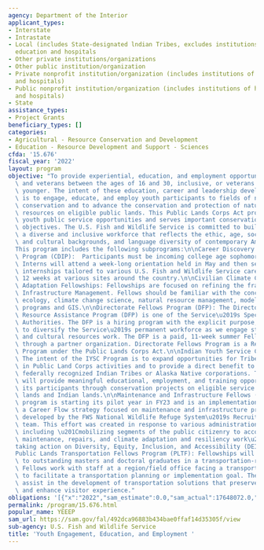 ```yaml
---
agency: Department of the Interior
applicant_types:
- Interstate
- Intrastate
- Local (includes State-designated lndian Tribes, excludes institutions of higher
  education and hospitals
- Other private institutions/organizations
- Other public institution/organization
- Private nonprofit institution/organization (includes institutions of higher education
  and hospitals)
- Public nonprofit institution/organization (includes institutions of higher education
  and hospitals)
- State
assistance_types:
- Project Grants
beneficiary_types: []
categories:
- Agricultural - Resource Conservation and Development
- Education - Resource Development and Support - Sciences
cfda: '15.676'
fiscal_year: '2022'
layout: program
objective: "To provide experiential, education, and employment opportunities for youth\
  \ and veterans between the ages of 16 and 30, inclusive, or veterans aged 35 or\
  \ younger. The intent of these education, career and leadership development programs\
  \ is to engage, educate, and employ youth participants to fields of natural resource\
  \ conservation and to advance the conservation and protection of natural and cultural\
  \ resources on eligible public lands. This Public Lands Corps Act program expands\
  \ youth public service opportunities and serves important conservation and societal\
  \ objectives. The U.S. Fish and Wildlife Service is committed to building and retaining\
  \ a diverse and inclusive workforce that reflects the ethic, age, socioeconomic\
  \ and cultural backgrounds, and language diversity of contemporary America.\n\n\
  This program includes the following subprograms:\n\nCareer Discovery Internship\
  \ Program (CDIP):  Participants must be incoming college age sophomores and juniors.\
  \ Interns will attend a week-long orientation held in May and then serve in summer\
  \ internships tailored to various U.S. Fish and Wildlife Service career tracks for\
  \ 12 weeks at various sites around the country.\n\nCivilian Climate Corps (CCC)/Climate\
  \ Adaptation Fellowships: Fellowships are focused on refining the framework of Climate-smart\
  \ Infrastructure Management. Fellows should be familiar with the concepts of landscape\
  \ ecology, climate change science, natural resource management, modeling or statistical\
  \ programs and GIS.\n\nDirectorate Fellows Program (DFP): The Directorate Fellows\
  \ Resource Assistance Program (DFP) is one of the Service\u2019s Special Hiring\
  \ Authorities. The DFP is a hiring program with the explicit purpose, as legislated,\
  \ to diversify the Service\u2019s permanent workforce as we engage students in natural\
  \ and cultural resources work. The DFP is a paid, 11-week summer Fellowship administered\
  \ through a partner organization. Directorate Fellows Program is a Resource Assistant\
  \ Program under the Public Lands Corps Act.\n\nIndian Youth Service Corps (IYSC):\
  \ The intent of the IYSC Program is to expand opportunities for Tribes to participate\
  \ in Public Land Corps activities and to provide a direct benefit to members of\
  \ federally recognized Indian Tribes or Alaska Native corporations. The IYSC Program\
  \ will provide meaningful educational, employment, and training opportunities to\
  \ its participants through conservation projects on eligible service land - public\
  \ lands and Indian lands.\n\nMaintenance and Infrastructure Fellows (MIFP): This\
  \ program is starting its pilot year in FY23 and is an implementation action of\
  \ a Career Flow strategy focused on maintenance and infrastructure professionals\
  \ developed by the FWS National Wildlife Refuge System\u2019s Recruit Train Retain\
  \ team. This effort was created in response to various administration priorities\
  \ including \u201Cmobilizing segments of the public citizenry to accomplish deferred\
  \ maintenance, repairs, and climate adaptation and resiliency work\u201D and \u201C\
  taking action on Diversity, Equity, Inclusion, and Accessibility (DEIA).\u201D\n\
  Public Lands Transportation Fellows Program (PLTF): Fellowships will be provided\
  \ to outstanding masters and doctoral graduates in a transportation-related field.\
  \ Fellows work with staff at a region/field office facing a transportation issue\
  \ to facilitate a transportation planning or implementation goal. The assigned projects\
  \ assist in the development of transportation solutions that preserve valuable resources\
  \ and enhance visitor experience."
obligations: '[{"x":"2022","sam_estimate":0.0,"sam_actual":17648072.0,"usa_spending_actual":17588236.74},{"x":"2023","sam_estimate":19500000.0,"sam_actual":0.0,"usa_spending_actual":20180116.2},{"x":"2024","sam_estimate":20000000.0,"sam_actual":0.0,"usa_spending_actual":0.0}]'
permalink: /program/15.676.html
popular_name: YEEEP
sam_url: https://sam.gov/fal/492dca96883b434bae0ffaf14d35305f/view
sub-agency: U.S. Fish and Wildlife Service
title: 'Youth Engagement, Education, and Employment '
---
```


